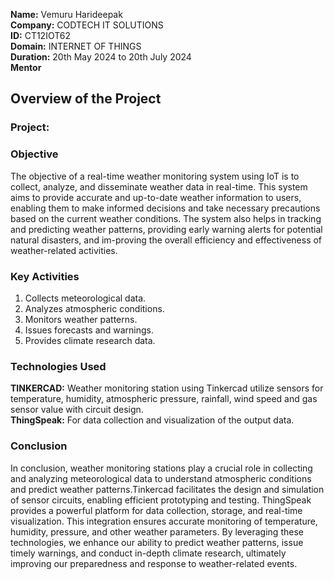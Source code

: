   **Name:** Vemuru Harideepak  
  **Company:** CODTECH IT SOLUTIONS   
  **ID:** CT12IOT62  
  **Domain:** INTERNET OF THINGS  
  **Duration:** 20th May 2024 to 20th July 2024  
  **Mentor** 

  
## Overview of the Project

### Project: 

### Objective
The objective of a real-time weather monitoring system using IoT is to collect, analyze, and
disseminate weather data in real-time. This system aims to provide accurate and up-to-date
weather information to users, enabling them to make informed decisions and take necessary
precautions based on the current weather conditions. The system also helps in tracking and
predicting weather patterns, providing early warning alerts for potential natural disasters, and
im-proving the overall efficiency and effectiveness of weather-related activities.

### Key Activities
1. Collects meteorological data.
2. Analyzes atmospheric conditions.
3. Monitors weather patterns.
4. Issues forecasts and warnings.
5. Provides climate research data.

### Technologies Used
**TINKERCAD:** Weather monitoring station using Tinkercad utilize sensors for temperature, humidity, atmospheric pressure, rainfall, wind speed and gas sensor value with circuit design.  
**ThingSpeak:** For data collection and visualization of the output data.  

### Conclusion
 In conclusion, weather monitoring stations play a crucial role in collecting and analyzing meteorological data to understand atmospheric conditions and predict weather patterns.Tinkercad facilitates the design and simulation of sensor circuits, enabling efficient prototyping and testing. ThingSpeak provides a powerful platform for data collection, storage, and real-time visualization. This integration ensures accurate monitoring of temperature, humidity, pressure, and other weather parameters. By leveraging these technologies, we enhance our ability to predict weather patterns, issue timely warnings, and conduct in-depth climate research, ultimately improving our preparedness and response to weather-related events.



